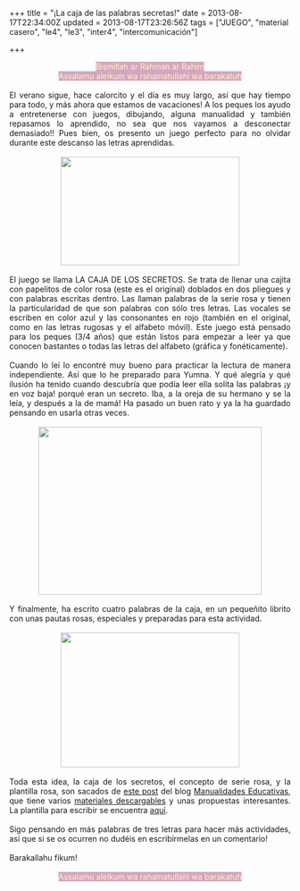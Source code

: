 +++
title = "¡La caja de las palabras secretas!"
date = 2013-08-17T22:34:00Z
updated = 2013-08-17T23:26:56Z
tags = ["JUEGO", "material casero", "le4", "le3", "inter4", "intercomunicación"]

+++

<div dir="ltr" style="text-align: left;" trbidi="on"><div style="text-align: center;"><span style="background-color: #d5a6bd; color: #fff2cc;">Bismillah ar Rahman ar Rahim</span></div><div style="text-align: center;"><span style="background-color: #d5a6bd; color: #fff2cc;">Assalamu aleikum wa rahamatullahi wa barakatuh</span></div><br /><div style="text-align: justify;">El verano sigue, hace calorcito y el día es muy largo, así que hay tiempo para todo, y más ahora que estamos de vacaciones! A los peques los ayudo a entretenerse con juegos, dibujando, alguna manualidad y también repasamos lo aprendido, no sea que nos vayamos a desconectar demasiado!! Pues bien, os presento un juego perfecto para no olvidar durante este descanso las letras aprendidas.</div><br /><div class="separator" style="clear: both; text-align: center;"><a href="http://1.bp.blogspot.com/-TOrJ3iH96eY/Ug5EEYuHttI/AAAAAAAAFjU/HM27tv0r2PM/s1600/2013-08-16+12.52.jpg" imageanchor="1" style="margin-left: 1em; margin-right: 1em;"><img border="0" height="194" src="http://1.bp.blogspot.com/-TOrJ3iH96eY/Ug5EEYuHttI/AAAAAAAAFjU/HM27tv0r2PM/s1600/2013-08-16+12.52.jpg" width="320" /></a></div><div style="text-align: justify;"><br /></div><div style="text-align: justify;">El juego se llama LA CAJA DE LOS SECRETOS. Se trata de llenar una cajita con papelitos de color rosa (este es el original) doblados en dos pliegues y con palabras escritas dentro. Las llaman palabras de la serie rosa y tienen la particularidad de que son palabras con sólo tres letras. Las vocales se escriben en color azul y las consonantes en rojo (también en el original, como en las letras rugosas y el alfabeto móvil). Este juego está pensado para los peques (3/4 años) que están listos para empezar a leer ya que conocen bastantes o todas las letras del alfabeto (gráfica y fonéticamente).</div><div style="text-align: justify;"><br /></div><div style="text-align: justify;">Cuando lo leí lo encontré muy bueno para practicar la lectura de manera independiente. Así que lo he preparado para Yumna. Y qué alegría y qué ilusión ha tenido cuando descubría que podía leer ella solita las palabras ¡y en voz baja! porqué eran un secreto. Iba, a la oreja de su hermano y se la leía, y después a la de mamá! Ha pasado un buen rato y ya la ha guardado pensando en usarla otras veces.</div><div style="text-align: justify;"><br /></div><div class="separator" style="clear: both; text-align: center;"></div><div class="separator" style="clear: both; text-align: center;"><a href="http://3.bp.blogspot.com/-AhnwinREFjs/Ug5EE6L-zbI/AAAAAAAAFjY/np5kC1Qr6Z0/s1600/2013-08-16+12.46.jpg" imageanchor="1" style="margin-left: 1em; margin-right: 1em;"><img border="0" height="300" src="http://3.bp.blogspot.com/-AhnwinREFjs/Ug5EE6L-zbI/AAAAAAAAFjY/np5kC1Qr6Z0/s1600/2013-08-16+12.46.jpg" width="400" /></a></div><div style="text-align: justify;"><br />Y finalmente, ha escrito cuatro palabras de la caja, en un pequeñito librito con unas pautas rosas, especiales y preparadas para esta actividad.<br /><br /><div class="separator" style="clear: both; text-align: center;"><a href="http://3.bp.blogspot.com/-0zgVva9zHZw/Ug_c_zfjhVI/AAAAAAAAFk0/WK8LIE2_iM4/s1600/20130816130742045.jpg" imageanchor="1" style="margin-left: 1em; margin-right: 1em;"><img border="0" height="241" src="http://3.bp.blogspot.com/-0zgVva9zHZw/Ug_c_zfjhVI/AAAAAAAAFk0/WK8LIE2_iM4/s320/20130816130742045.jpg" width="320" /></a></div><br />Toda esta idea, la caja de los secretos, el concepto de serie rosa, y la plantilla rosa, son sacados de&nbsp;<a href="http://manualidadeseducativas.blogspot.com.es/2013/02/serie-rosa-caja-de-secretos-montessori.html">este post</a> del blog <a href="http://manualidadeseducativas.blogspot.com/">Manualidades Educativas</a>, que tiene varios <a href="http://manualidadeseducativas.blogspot.com/p/imprimibles-gratis.html">materiales descargables</a> y unas propuestas interesantes. La plantilla para escribir se encuentra <a href="https://docs.google.com/file/d/0B7SClArUUtKmUUR4dlY5cjM3U0E/edit">aquí</a>.<br /><br />Sigo pensando en más palabras de tres letras para hacer más actividades, así que si se os ocurren no dudéis en escribírmelas en un comentario!<br /><br />Barakallahu fikum!<br /><br /><div style="text-align: center;"><span style="background-color: #d5a6bd; color: #fff2cc;">Assalamu aleikum wa rahamatullahi wa barakatuh</span><br /><div><span style="background-color: #d5a6bd; color: #fff2cc;"><br /></span></div></div></div></div>

